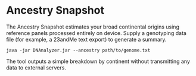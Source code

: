 # Ancestry Snapshot

The Ancestry Snapshot estimates your broad continental origins using reference panels processed entirely on device. Supply a genotyping data file (for example, a 23andMe text export) to generate a summary.

```
java -jar DNAnalyzer.jar --ancestry path/to/genome.txt
```

The tool outputs a simple breakdown by continent without transmitting any data to external servers.
